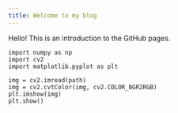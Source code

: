 ```yaml
---
title: Welcome to my blog
---
```


Hello! This is an introduction to the GitHub pages.

```
import numpy as np
import cv2
import matplotlib.pyplot as plt

img = cv2.imread(path)
img = cv2.cvtColor(img, cv2.COLOR_BGR2RGB)
plt.imshow(img)
plt.show()
```
